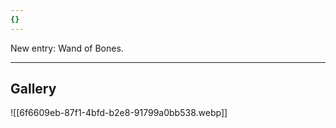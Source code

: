 ```yaml
---
{}
---
```


New entry: Wand of Bones.

---
## Gallery
![[6f6609eb-87f1-4bfd-b2e8-91799a0bb538.webp]]